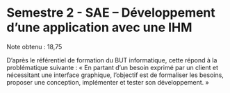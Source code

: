 # Semestre 2 - SAE – Développement d’une application avec une IHM

Note obtenu : 18,75

D’après le référentiel de formation du BUT informatique, cette répond à la problématique suivante :
« En partant d’un besoin exprimé par un client et nécessitant une interface graphique, l’objectif est de formaliser les besoins, proposer une conception, implémenter et tester son développement. »

